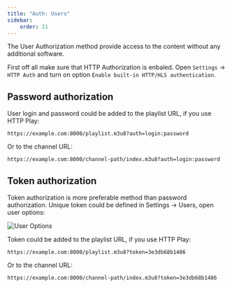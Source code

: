 ```yaml
---
title: "Auth: Users"
sidebar:
    order: 21
---
```


The User Authorization method provide access to the content without any additional software.

First off all make sure that HTTP Authorization is enbaled. Open `Settings` → `HTTP Auth` and turn on option `Enable built-in HTTP/HLS authentication`.

## Password authorization

User login and password could be added to the playlist URL, if you use HTTP Play:

```
https://example.com:8000/playlist.m3u8?auth=login:password
```

Or to the channel URL:

```
https://example.com:8000/channel-path/index.m3u8?auth=login:password
```

## Token authorization

Token authorization is more preferable method than password authorization. Unique token could be defined in Settings → Users, open user options:

![User Options](https://cdn.cesbo.com/help/astra/delivery/http-hls/auth/user.png)

Token could be added to the playlist URL, if you use HTTP Play:

```
https://example.com:8000/playlist.m3u8?token=3e3db68b1486
```

Or to the channel URL:

```
https://example.com:8000/channel-path/index.m3u8?token=3e3db68b1486
```
